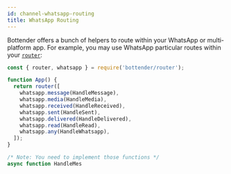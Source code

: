 ```yaml
---
id: channel-whatsapp-routing
title: WhatsApp Routing
---
```


Bottender offers a bunch of helpers to route within your WhatsApp or multi-platform app. For example, you may use WhatsApp particular routes within your [`router`](the-basics-routing.md):

```js
const { router, whatsapp } = require('bottender/router');

function App() {
  return router([
    whatsapp.message(HandleMessage),
    whatsapp.media(HandleMedia),
    whatsapp.received(HandleReceived),
    whatsapp.sent(HandleSent),
    whatsapp.delivered(HandleDelivered),
    whatsapp.read(HandleRead),
    whatsapp.any(HandleWhatsapp),
  ]);
}

/* Note: You need to implement those functions */
async function HandleMes
